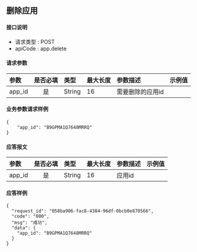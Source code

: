 ## 删除应用 

#### 接口说明


* 请求类型 : POST
* apiCode : app.delete

#### 请求参数
| 参数   | 是否必填 | 类型   | 最大长度 | 参数描述 | 示例值 |
| :----- | :------: | :----- | :------- | :------- | :----- |
| app_id |    是    | String | 16       | 需要删除的应用id   |        |

#### 业务参数请求样例
```
{
    "app_id": "B9GPMA1Q7648MRRQ"
}
```


#### 应答报文

| 参数   | 是否必填 | 类型   | 最大长度 | 参数描述 | 示例值 |
| :----- | :------: | :----- | :------- | :------- | :----- |
| app_id |    是    | String | 16       | 应用id   |        |

#### 应答样例

```
{
  "request_id": "058ba906-fac8-4384-96df-0bcb0e870566",
  "code": "000",
  "msg": "成功",
  "data": {
    "app_id": "B9GPMA1Q7648MRRQ"
  }
}

```
